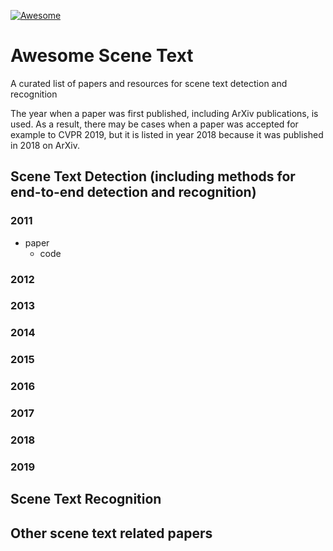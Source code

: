 [![Awesome](https://cdn.rawgit.com/sindresorhus/awesome/d7305f38d29fed78fa85652e3a63e154dd8e8829/media/badge.svg)](https://github.com/sindresorhus/awesome)

# Awesome Scene Text
A curated list of papers and resources for scene text detection and recognition

The year when a paper was first published, including ArXiv publications, is used. As a result, there may be cases when a paper was accepted for example to CVPR 2019, but it is listed in year 2018 because it was published in 2018 on ArXiv.

## Scene Text Detection (including methods for end-to-end detection and recognition)

### 2011
- paper
  - code

### 2012

### 2013

### 2014

### 2015

### 2016

### 2017

### 2018

### 2019

## Scene Text Recognition

## Other scene text related papers
